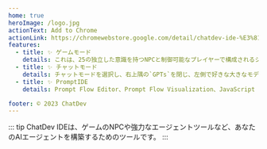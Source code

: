 ```yaml
---
home: true
heroImage: /logo.jpg
actionText: Add to Chrome
actionLink: https://chromewebstore.google.com/detail/chatdev-ide-%E3%81%82%E3%81%AA%E3%81%9F%E3%81%AEai%E3%82%A8%E3%83%BC%E3%82%B8%E3%82%A7%E3%83%B3%E3%83%88%E3%82%92/dopllopmmfnghbahgbdejnkebfcmomej?hl=ja
features:
  - title: ✨ ゲームモード 
    details: これは、25の独立した意識を持つNPCと制御可能なプレイヤーで構成されるシミュレートされたAIタウンソーシャル環境で、すべての役割はカスタマイズでき、数学者、心理分析の専門家など、さまざまな問題を解決するために設計できます。合理的なプロンプトの役割定義を定義するだけで、マップの豊かさは完全にあなたがコントロールします。
  - title: ✨ チャットモード
    details: チャットモードを選択し、右上隅の`GPTs`を閉じ、左側で好きな大きなモデルを選択すると、チャットモードは通常のLLM UIになり、すべての入力は通常のLLMインターフェイスを介して行われ、大きなモデルの応答を出力します。
  - title: ✨ PromptIDE
    details: Prompt Flow Editor、Prompt Flow Visualization、JavaScript Support、Export & Importを含みます。Prompt flowは、LLMベースのAIアプリケーションのエンドツーエンドの開発サイクルを、構想、プロトタイピング、テスト、評価から簡素化するための開発ツールキットです。それはプロンプトエンジニアリングをはるかに簡単にし、あなたが生産品質のLLMアプリケーションを構築することを可能にします。

footer: © 2023 ChatDev
---
```


::: tip
ChatDev IDEは、ゲームのNPCや強力なエージェントツールなど、あなたのAIエージェントを構築するためのツールです。
:::
